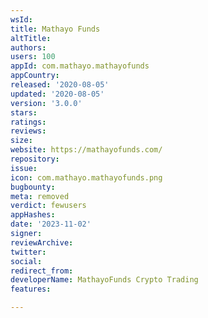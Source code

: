 ```yaml
---
wsId: 
title: Mathayo Funds
altTitle: 
authors: 
users: 100
appId: com.mathayo.mathayofunds
appCountry: 
released: '2020-08-05'
updated: '2020-08-05'
version: '3.0.0'
stars: 
ratings: 
reviews: 
size: 
website: https://mathayofunds.com/
repository: 
issue: 
icon: com.mathayo.mathayofunds.png
bugbounty: 
meta: removed
verdict: fewusers
appHashes: 
date: '2023-11-02'
signer: 
reviewArchive: 
twitter: 
social: 
redirect_from: 
developerName: MathayoFunds Crypto Trading
features: 

---
```



